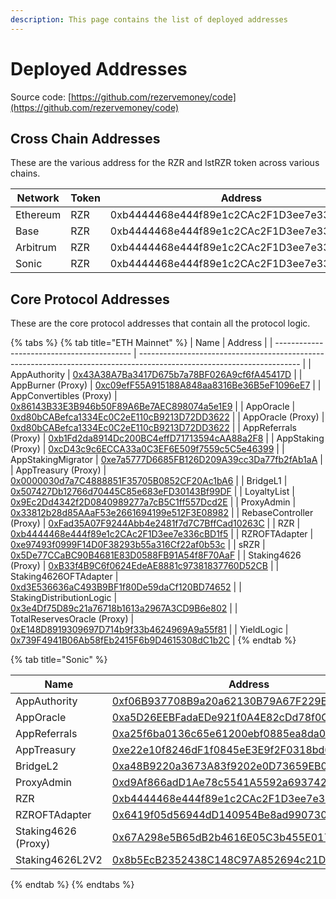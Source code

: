 ```yaml
---
description: This page contains the list of deployed addresses
---
```


# Deployed Addresses

Source code: [https://github.com/rezervemoney/code](https://github.com/rezervemoney/code)

## Cross Chain Addresses

These are the various address for the RZR and lstRZR token across various chains.&#x20;

<table><thead><tr><th width="133.91015625">Network</th><th width="99.3828125">Token</th><th>Address</th></tr></thead><tbody><tr><td>Ethereum</td><td>RZR</td><td>0xb4444468e444f89e1c2CAc2F1D3ee7e336cBD1f5</td></tr><tr><td>Base</td><td>RZR</td><td>0xb4444468e444f89e1c2CAc2F1D3ee7e336cBD1f5</td></tr><tr><td>Arbitrum</td><td>RZR</td><td>0xb4444468e444f89e1c2CAc2F1D3ee7e336cBD1f5</td></tr><tr><td>Sonic</td><td>RZR</td><td>0xb4444468e444f89e1c2CAc2F1D3ee7e336cBD1f5</td></tr></tbody></table>

## Core Protocol Addresses

These are the core protocol addresses that contain all the protocol logic.

{% tabs %}
{% tab title="ETH Mainnet" %}
| Name | Address |
| ------------------------------------------ | ---------------------------------------------------------------------------------------------------------------------- |
| AppAuthority | [0x43A38A7Ba3417D675b7a78BF026A9cf6fA45417D](https://etherscan.io/address/0x43A38A7Ba3417D675b7a78BF026A9cf6fA45417D) |
| AppBurner (Proxy) | [0xc09efF55A915188A848aa8316Be36B5eF1096eE7](https://etherscan.io/address/0xc09efF55A915188A848aa8316Be36B5eF1096eE7) |
| AppConvertibles (Proxy) | [0x86143B33E3B946b50F89A6Be7AEC898074a5e1E9](https://etherscan.io/address/0x86143B33E3B946b50F89A6Be7AEC898074a5e1E9) |
| AppOracle | [0xd80bCABefca1334Ec0C2eE110cB9213D72DD3622](https://etherscan.io/address/0xd80bCABefca1334Ec0C2eE110cB9213D72DD3622) |
| AppOracle (Proxy) | [0xd80bCABefca1334Ec0C2eE110cB9213D72DD3622](https://etherscan.io/address/0xd80bCABefca1334Ec0C2eE110cB9213D72DD3622) |
| AppReferrals (Proxy) | [0xb1Fd2da8914Dc200BC4effD71713594cAA88a2F8](https://etherscan.io/address/0xb1Fd2da8914Dc200BC4effD71713594cAA88a2F8) |
| AppStaking (Proxy) | [0xcD43c9c6ECCA33a0C3EF6E509f7559c5C5e46399](https://etherscan.io/address/0xcD43c9c6ECCA33a0C3EF6E509f7559c5C5e46399) |
| AppStakingMigrator | [0xe7a5777D6685FB126D209A39cc3Da77fb2fAb1aA](https://etherscan.io/address/0xe7a5777D6685FB126D209A39cc3Da77fb2fAb1aA) |
| AppTreasury (Proxy) | [0x0000030d7a7C4888851F35705B0852CF20Ac1bA6](https://etherscan.io/address/0x0000030d7a7C4888851F35705B0852CF20Ac1bA6) |
| BridgeL1 | [0x507427Db12766d70445C85e683eFD30143Bf99DF](https://etherscan.io/address/0x507427Db12766d70445C85e683eFD30143Bf99DF) |
| LoyaltyList | [0x9Ec2Dd4342f2D0840989277a7cB5C1ff557Dcd2E](https://etherscan.io/address/0x9Ec2Dd4342f2D0840989277a7cB5C1ff557Dcd2E) |
| ProxyAdmin | [0x33812b28d85AAaF53e2661694199e512F3E08982](https://etherscan.io/address/0x33812b28d85AAaF53e2661694199e512F3E08982) |
| RebaseController (Proxy) | [0xFad35A07F9244Abb4e2481f7d7C7BffCad10263C](https://etherscan.io/address/0xFad35A07F9244Abb4e2481f7d7C7BffCad10263C) |
| RZR | [0xb4444468e444f89e1c2CAc2F1D3ee7e336cBD1f5](https://etherscan.io/address/0xb4444468e444f89e1c2CAc2F1D3ee7e336cBD1f5) |
| RZROFTAdapter | [0xe97493f0999F14D0F38293b55a316Cf22af0b53c](https://etherscan.io/address/0xe97493f0999F14D0F38293b55a316Cf22af0b53c) |
| sRZR | [0x5De77CCaBC90B4681E83D0588FB91A54f8F70AaF](https://etherscan.io/address/0x5De77CCaBC90B4681E83D0588FB91A54f8F70AaF) |
| Staking4626 (Proxy) | [0xB33f4B9C6f0624EdeAE8881c97381837760D52CB](https://etherscan.io/address/0xB33f4B9C6f0624EdeAE8881c97381837760D52CB) |
| Staking4626OFTAdapter | [0xd3E536636aC493B9BF1f80De59daCf120BD74652](https://etherscan.io/address/0xd3E536636aC493B9BF1f80De59daCf120BD74652) |
| StakingDistributionLogic | [0x3e4Df75D89c21a76718b1613a2967A3CD9B6e802](https://etherscan.io/address/0x3e4Df75D89c21a76718b1613a2967A3CD9B6e802) |
| TotalReservesOracle (Proxy) | [0xE148D8919309697D714b9f33b4624969A9a55f81](https://etherscan.io/address/0xE148D8919309697D714b9f33b4624969A9a55f81) |
| YieldLogic | [0x739F4941B06Ab58fEb2415F6b9D4615308dC1b2C](https://etherscan.io/address/0x739F4941B06Ab58fEb2415F6b9D4615308dC1b2C) |
{% endtab %}

{% tab title="Sonic" %}

| Name                | Address                                                                                                                |
| ------------------- | ---------------------------------------------------------------------------------------------------------------------- |
| AppAuthority        | [0xf06B937708B9a20a62130B79A67F229EA65Ef309](https://sonicscan.org/address/0xf06B937708B9a20a62130B79A67F229EA65Ef309) |
| AppOracle           | [0xa5D26EEBFadaEDe921f0A4E82cDd78f0C9E37da0](https://sonicscan.org/address/0xa5D26EEBFadaEDe921f0A4E82cDd78f0C9E37da0) |
| AppReferrals        | [0xa25f6ba0136c65e61200ebf0885ea8da022e83fa](https://sonicscan.org/address/0xa25f6ba0136c65e61200ebf0885ea8da022e83fa) |
| AppTreasury         | [0xe22e10f8246dF1f0845eE3E9f2F0318bd60EFC85](https://sonicscan.org/address/0xe22e10f8246dF1f0845eE3E9f2F0318bd60EFC85) |
| BridgeL2            | [0xa48B9220a3673A83f9202e0D73659EB09da2a036](https://sonicscan.org/address/0xa48B9220a3673A83f9202e0D73659EB09da2a036) |
| ProxyAdmin          | [0xd9Af866adD1Ae78c5541A5592a693742e8BeD0A2](https://sonicscan.org/address/0xd9Af866adD1Ae78c5541A5592a693742e8BeD0A2) |
| RZR                 | [0xb4444468e444f89e1c2CAc2F1D3ee7e336cBD1f5](https://sonicscan.org/address/0xb4444468e444f89e1c2CAc2F1D3ee7e336cBD1f5) |
| RZROFTAdapter       | [0x6419f05d56944dD140954Be8ad9907304abB2f3a](https://sonicscan.org/address/0x6419f05d56944dD140954Be8ad9907304abB2f3a) |
| Staking4626 (Proxy) | [0x67A298e5B65dB2b4616E05C3b455E017275f53cB](https://sonicscan.org/address/0x67A298e5B65dB2b4616E05C3b455E017275f53cB) |
| Staking4626L2V2     | [0x8b5EcB2352438C148C97A852694c21DD0351DAB9](https://sonicscan.org/address/0x8b5EcB2352438C148C97A852694c21DD0351DAB9) |

{% endtab %}
{% endtabs %}
